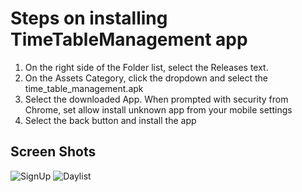 # Steps on installing TimeTableManagement app

1) On the right side of the Folder list, select the Releases text.
2) On the Assets Category, click the dropdown and select the time_table_management.apk
3) Select the downloaded App. When prompted with security from Chrome, set allow install unknown app
from your mobile settings
4) Select the back button and install the app


## Screen Shots

![SignUp](https://user-images.githubusercontent.com/33832344/182006655-f92d5359-73f4-46d3-9507-cc9c0b6b3bdd.png)
![Daylist](https://user-images.githubusercontent.com/33832344/182006658-2f566ee6-0676-4588-97e4-6371ae989a60.png)
